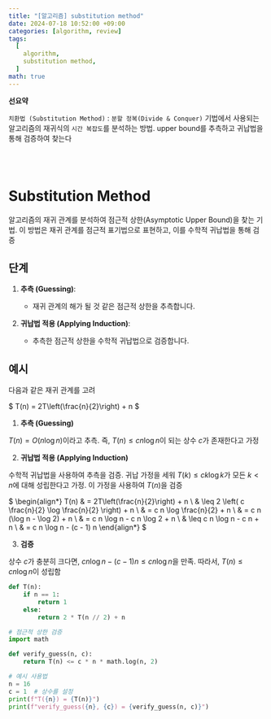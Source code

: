 ```yaml
---
title: "[알고리즘] substitution method"
date: 2024-07-18 10:52:00 +09:00
categories: [algorithm, review]
tags:
  [
    algorithm,
    substitution method,
  ]
math: true
---
```


**선요약**

`치환법 (Substitution Method)` : `분할 정복(Divide & Conquer)` 기법에서 사용되는 알고리즘의 재귀식의 `시간 복잡도`를 분석하는 방법. upper bound를 추측하고 귀납법을 통해 검증하여 찾는다


<br/>
<br/>

# **Substitution Method**

알고리즘의 재귀 관계를 분석하여 점근적 상한(Asymptotic Upper Bound)을 찾는 기법. 이 방법은 재귀 관계를 점근적 표기법으로 표현하고, 이를 수학적 귀납법을 통해 검증

## **단계**

1. **추측 (Guessing)**:
   - 재귀 관계의 해가 될 것 같은 점근적 상한을 추측합니다.

2. **귀납법 적용 (Applying Induction)**:
   - 추측한 점근적 상한을 수학적 귀납법으로 검증합니다.


## **예시**

다음과 같은 재귀 관계를 고려

$
T(n) = 2T\left(\frac{n}{2}\right) + n
$

1. **추측 (Guessing)**

$T(n) = O(n \log n)$이라고 추측. 즉, $T(n) \leq c n \log n$이 되는 상수 $c$가 존재한다고 가정

2. **귀납법 적용 (Applying Induction)**

수학적 귀납법을 사용하여 추측을 검증. 귀납 가정을 세워 $T(k) \leq c k \log k$가 모든 $k < n$에 대해 성립한다고 가정. 이 가정을 사용하여 $T(n)$을 검증

$
\begin{align*}
T(n) & = 2T\left(\frac{n}{2}\right) + n \\
     & \leq 2 \left( c \frac{n}{2} \log \frac{n}{2} \right) + n \\
     & = c n \log \frac{n}{2} + n \\
     & = c n (\log n - \log 2) + n \\
     & = c n \log n - c n \log 2 + n \\
     & \leq c n \log n - c n + n \\
     & = c n \log n - (c - 1) n
\end{align*}
$

3. **검증**

상수 $c$가 충분히 크다면, $c n \log n - (c - 1) n \leq c n \log n$을 만족. 따라서, $T(n) \leq c n \log n$이 성립함

```python
def T(n):
    if n == 1:
        return 1
    else:
        return 2 * T(n // 2) + n

# 점근적 상한 검증
import math

def verify_guess(n, c):
    return T(n) <= c * n * math.log(n, 2)

# 예시 사용법
n = 16
c = 1  # 상수를 설정
print(f"T({n}) = {T(n)}")
print(f"verify_guess({n}, {c}) = {verify_guess(n, c)}")
```
